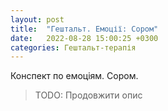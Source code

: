 ```yaml
---
layout: post
title:  "Гештальт. Емоції: Сором"
date:   2022-08-28 15:00:25 +0300
categories: Гештальт-терапія
---
```

Конспект по емоціям. Сором.

> TODO: Продовжити опис
